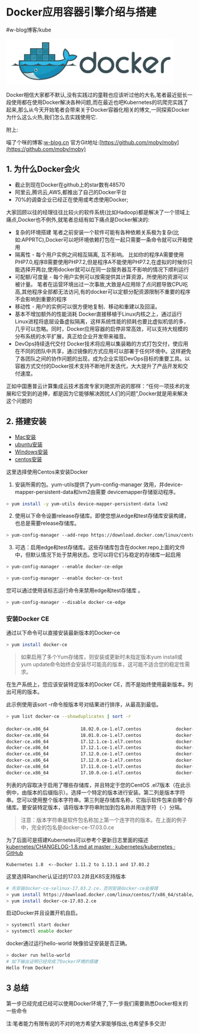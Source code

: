 # Docker应用容器引擎介绍与搭建
#w-blog博客/kube


![](Docker%E5%BA%94%E7%94%A8%E5%AE%B9%E5%99%A8%E5%BC%95%E6%93%8E%E4%BB%8B%E7%BB%8D%E4%B8%8E%E6%90%AD%E5%BB%BA/4B5A9E4D-6F84-4551-AE70-FFD25DC8C454.png)

Docker相信大家都不默认,没有实践过的童鞋也应该听过他的大名,笔者最近挺长一段使用都在使用Docker解决各种问题,而在最近也吧Kubernetes的坑爬完实践了起来,那么从今天开始笔者会带来关于Docker容器化相关的博文,一同探索Docker为什么这么火热,我们怎么去实践使用它.

附上:

喵了个咪的博客:[w-blog.cn](w-blog.cn)
官方Git地址:[https://github.com/moby/moby](https://github.com/moby/moby)

## 1. 为什么Docker会火
- 截止到现在Docker在github上的star数有48570
- 阿里云,腾讯云,AWS,都推出了自己的Docker平台
- 70%的调查企业已经正在使用或考虑使用Docker;

大家回顾以往的经理往往比较火的软件系统(比如Hadoop)都是解决了一个领域上痛点,Docker也不例外,就笔者总结有如下痛点是Docker解决的:

- 复杂的环境搭建
笔者之前安装一个软件可能有各种依赖关系极为复杂(比如:APPRTC),Docker可以吧环境依赖打包在一起只需要一条命令就可以开箱使用
- 隔离性 - 每个用户实例之间相互隔离, 互不影响。
比如你的程序A需要使用PHP7.0,程序B需要使用PHP7.2,但是程序A不能使用PHP7.2,在虚拟的时候你只能选择开两台,使用docker就可以在同一台服务器互不影响的情况下顺利运行
- 可配额/可度量 - 每个用户实例可以按需提供其计算资源，所使用的资源可以被计量。
笔者在运营环境出过一次事故,大致是A应用除了点问题导致CPU吃高,其他程序全部都无法访问,有的docker可以定额分配资源限制不重要的程序不会影响到重要的程序
- 移动性 - 用户的实例可以很方便地复制、移动和重建以及回滚。
- 基本不增加额外的性能消耗
Docker直接移植于Linux内核之上，通过运行Linux进程将底层设备虚拟隔离，这样系统性能的损耗也要比虚拟机低的多，几乎可以忽略。同时，Docker应用容器的启停非常高效，可以支持大规模的分布系统的水平扩展，真正给企业开发带来福音。
- DevOps持续迭代交付
Docker技术将应用以集装箱的方式打包交付，使应用在不同的团队中共享，通过镜像的方式应用可以部署于任何环境中。这样避免了各团队之间的协作问题的出现，成为企业实现DevOps目标的重要工具。以容器方式交付的Docker技术支持不断地开发迭代，大大提升了产品开发和交付速度。

正如中国惠普云计算集成云技术首席专家刘艳凯所说的那样：“任何一项技术的发展和它受到的追捧，都是因为它能够解决困扰人们的问题”,Docker就是用来解决这个问题的

## 2. 搭建安装

* [Mac安装](https://docs.docker.com/docker-for-mac/install/)
* [ubuntu安装](https://docs.docker.com/install/linux/docker-ce/ubuntu/)
* [Windows安装](https://docs.docker.com/docker-for-windows/install/)
* [centos安装](https://docs.docker.com/install/linux/docker-ce/centos/)

这里选择使用Centos来安装Docker

1. 安装所需的包。yum-utils提供了yum-config-manager 效用，并device-mapper-persistent-data和lvm2由需要 devicemapper存储驱动程序。

```bash
> yum install -y yum-utils device-mapper-persistent-data lvm2
```

2. 使用以下命令设置release存储库。即使您想从edge和test存储库安装构建，也总是需要release存储库。

```bash
> yum-config-manager --add-repo https://download.docker.com/linux/centos/docker-ce.repo
```

3. 可选：启用edge和test存储库。这些存储库包含在docker.repo上面的文件中，但默认情况下处于禁用状态。您可以将它们与稳定的存储库一起启用

```bash
> yum-config-manager --enable docker-ce-edge
```

```bash
> yum-config-manager --enable docker-ce-test
```

您可以通过使用该标志运行命令来禁用edge和test存储库 。
```bash
> yum-config-manager --disable docker-ce-edge
```

### 安装Docker CE

通过以下命令可以直接安装最新版本的Docker-ce

```bash
> yum install docker-ce
```

> 如果启用了多个Yum存储库，则安装或更新时未指定版本yum install或 yum update命令始终会安装尽可能高的版本，这可能不适合您的稳定性需求。  

在生产系统上，您应该安装特定版本的Docker CE，而不是始终使用最新版本。列出可用的版本。

此示例使用该sort -r命令按版本号对结果进行排序，从最高到最低。
```bash
> yum list docker-ce --showduplicates | sort -r

docker-ce.x86_64            18.02.0.ce-1.el7.centos             docker-ce-edge  
docker-ce.x86_64            18.01.0.ce-1.el7.centos             docker-ce-edge  
docker-ce.x86_64            17.12.1.ce-1.el7.centos             docker-ce-stable
docker-ce.x86_64            17.12.1.ce-1.el7.centos             docker-ce-edge  
docker-ce.x86_64            17.12.0.ce-1.el7.centos             docker-ce-stable
docker-ce.x86_64            17.12.0.ce-1.el7.centos             docker-ce-edge  
docker-ce.x86_64            17.11.0.ce-1.el7.centos             docker-ce-edge  
docker-ce.x86_64            17.10.0.ce-1.el7.centos             docker-ce-edge  
```

列表的内容取决于启用了哪些存储库，并且特定于您的CentOS .el7版本（在此示例中，由版本的后缀指示）。选择一个特定的版本进行安装。第二列是版本字符串。您可以使用整个版本字符串。第三列是存储库名称，它指示软件包来自哪个存储库。要安装特定版本，请将版本字符串附加到包名称并用连字符（-）分隔。

> 注意：版本字符串是软件包名称加上第一个连字符的版本。在上面的例子中，完全的包名是docker-ce-17.03.0.ce  

为了后面可是搭建Kubernetes可以参考个更新日志里面的描述[kubernetes/CHANGELOG-1.8.md at master · kubernetes/kubernetes · GitHub](https://github.com/kubernetes/kubernetes/blob/master/CHANGELOG-1.8.md#v1810)

```
Kubernetes 1.8  <--Docker 1.11.2 to 1.13.1 and 17.03.2
```

这里选择Rancher认证过的17.03.2并且K8S支持版本

```bash
# 先安装docker-ce-selinux-17.03.2.ce，否则安装docker-ce会报错
> yum install https://download.docker.com/linux/centos/7/x86_64/stable/Packages/docker-ce-selinux-17.03.2.ce-1.el7.centos.noarch.rpm 
> yum install docker-ce-17.03.2.ce
```

启动Docker并且设置开机自启。

```bash
> systemctl start docker
> systemctl enable docker
```

docker通过运行hello-world 映像验证安装是否正确。

```bash
> docker run hello-world
# 如下输出证明已经完成了Docker环境的搭建
Hello from Docker!
```

## 3 总结
第一步已经完成已经可以使用Docker环境了,下一步我们需要熟悉Docker相关的一些命令

注:笔者能力有限有说的不对的地方希望大家能够指出,也希望多多交流!


